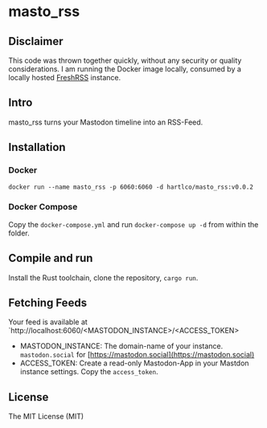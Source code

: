 # masto_rss

## Disclaimer
This code was thrown together quickly, without any security or quality considerations. I am running the Docker image locally, consumed by a locally hosted [FreshRSS](https://freshrss.org) instance.

## Intro
masto_rss turns your Mastodon timeline into an RSS-Feed.

## Installation
### Docker
`docker run --name masto_rss -p 6060:6060 -d hartlco/masto_rss:v0.0.2`

### Docker Compose
Copy the `docker-compose.yml` and run `docker-compose up -d` from within the folder.

## Compile and run
Install the Rust toolchain, clone the repository, `cargo run`. 

## Fetching Feeds
Your feed is available at `http://localhost:6060/<MASTODON_INSTANCE>/<ACCESS_TOKEN>
- MASTODON_INSTANCE: The domain-name of your instance. `mastodon.social` for [https://mastodon.social](https://mastodon.social)
- ACCESS_TOKEN: Create a read-only Mastodon-App in your Mastdon instance settings. Copy the `access_token`.

## License
The MIT License (MIT)